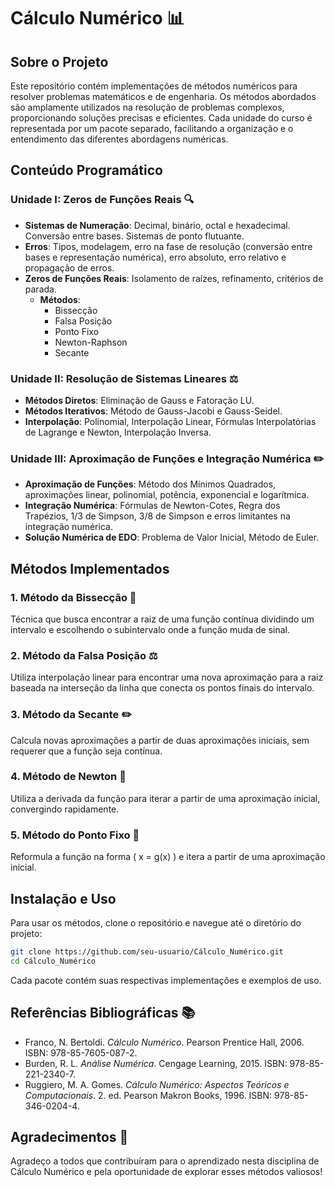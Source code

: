 # Cálculo Numérico 📊

## Sobre o Projeto

Este repositório contém implementações de métodos numéricos para resolver problemas matemáticos e de engenharia. Os métodos abordados são amplamente utilizados na resolução de problemas complexos, proporcionando soluções precisas e eficientes. Cada unidade do curso é representada por um pacote separado, facilitando a organização e o entendimento das diferentes abordagens numéricas.

## Conteúdo Programático

### Unidade I: Zeros de Funções Reais 🔍

- **Sistemas de Numeração**: Decimal, binário, octal e hexadecimal. Conversão entre bases. Sistemas de ponto flutuante.
- **Erros**: Tipos, modelagem, erro na fase de resolução (conversão entre bases e representação numérica), erro absoluto, erro relativo e propagação de erros.
- **Zeros de Funções Reais**: Isolamento de raízes, refinamento, critérios de parada.
  - **Métodos**:
    - Bissecção
    - Falsa Posição
    - Ponto Fixo
    - Newton-Raphson
    - Secante

### Unidade II: Resolução de Sistemas Lineares ⚖️

- **Métodos Diretos**: Eliminação de Gauss e Fatoração LU.
- **Métodos Iterativos**: Método de Gauss-Jacobi e Gauss-Seidel.
- **Interpolação**: Polinomial, Interpolação Linear, Fórmulas Interpolatórias de Lagrange e Newton, Interpolação Inversa.

### Unidade III: Aproximação de Funções e Integração Numérica ✏️

- **Aproximação de Funções**: Método dos Mínimos Quadrados, aproximações linear, polinomial, potência, exponencial e logarítmica.
- **Integração Numérica**: Fórmulas de Newton-Cotes, Regra dos Trapézios, 1/3 de Simpson, 3/8 de Simpson e erros limitantes na integração numérica.
- **Solução Numérica de EDO**: Problema de Valor Inicial, Método de Euler.

## Métodos Implementados

### 1. Método da Bissecção 🔪

Técnica que busca encontrar a raiz de uma função contínua dividindo um intervalo e escolhendo o subintervalo onde a função muda de sinal.

### 2. Método da Falsa Posição ⚖️

Utiliza interpolação linear para encontrar uma nova aproximação para a raiz baseada na interseção da linha que conecta os pontos finais do intervalo.

### 3. Método da Secante ✏️

Calcula novas aproximações a partir de duas aproximações iniciais, sem requerer que a função seja contínua.

### 4. Método de Newton 🚀

Utiliza a derivada da função para iterar a partir de uma aproximação inicial, convergindo rapidamente.

### 5. Método do Ponto Fixo 🔄

Reformula a função na forma \( x = g(x) \) e itera a partir de uma aproximação inicial.

## Instalação e Uso

Para usar os métodos, clone o repositório e navegue até o diretório do projeto:

```bash
git clone https://github.com/seu-usuario/Cálculo_Numérico.git
cd Cálculo_Numérico
```

Cada pacote contém suas respectivas implementações e exemplos de uso.

## Referências Bibliográficas 📚

- Franco, N. Bertoldi. *Cálculo Numérico*. Pearson Prentice Hall, 2006. ISBN: 978-85-7605-087-2.
- Burden, R. L. *Análise Numérica*. Cengage Learning, 2015. ISBN: 978-85-221-2340-7.
- Ruggiero, M. A. Gomes. *Cálculo Numérico: Aspectos Teóricos e Computacionais*. 2. ed. Pearson Makron Books, 1996. ISBN: 978-85-346-0204-4.

## Agradecimentos 🙏

Agradeço a todos que contribuíram para o aprendizado nesta disciplina de Cálculo Numérico e pela oportunidade de explorar esses métodos valiosos!
